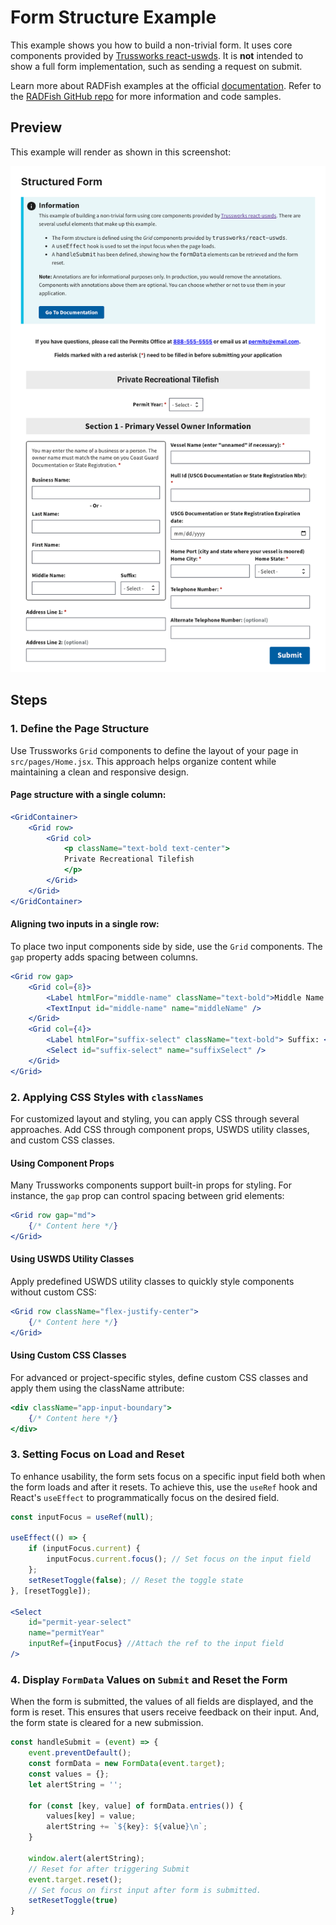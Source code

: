 # Form Structure Example

This example shows you how to build a non-trivial form. It uses core components provided by [Trussworks react-uswds](https://github.com/trussworks/react-uswds). It is __not__ intended to show a full form implementation, such as sending a request on submit.

Learn more about RADFish examples at the official [documentation](https://nmfs-radfish.github.io/radfish/developer-documentation/examples-and-templates#examples). Refer to the [RADFish GitHub repo](https://nmfs-radfish.github.io/radfish/) for more information and code samples.

## Preview
This example will render as shown in this screenshot:

![Form Structure](./src/assets/form-structure.png)

## Steps

### 1. Define the Page Structure

Use Trussworks `Grid` components to define the layout of your page in `src/pages/Home.jsx`. This approach helps organize content while maintaining a clean and responsive design.

#### Page structure with a single column:
```jsx
<GridContainer>
    <Grid row>
        <Grid col>
            <p className="text-bold text-center">
            Private Recreational Tilefish
            </p>
        </Grid>
    </Grid>
</GridContainer>
```

#### Aligning two inputs in a single row:
To place two input components side by side, use the `Grid` components. The `gap` property adds spacing between columns.

```jsx
<Grid row gap>
    <Grid col={8}>
        <Label htmlFor="middle-name" className="text-bold">Middle Name:</Label>
        <TextInput id="middle-name" name="middleName" />
    </Grid>
    <Grid col={4}>
        <Label htmlFor="suffix-select" className="text-bold"> Suffix: </Label>
        <Select id="suffix-select" name="suffixSelect" />
    </Grid>
</Grid>
```

### 2. Applying CSS Styles with `classNames`
For customized layout and styling, you can apply CSS through several approaches. Add CSS through component props, USWDS utility classes, and custom CSS classes.

#### Using Component Props
Many Trussworks components support built-in props for styling. For instance, the `gap` prop can control spacing between grid elements:

```jsx
<Grid row gap="md">
    {/* Content here */}
</Grid>
```

#### Using USWDS Utility Classes
Apply predefined USWDS utility classes to quickly style components without custom CSS:

```jsx
<Grid row className="flex-justify-center">
    {/* Content here */}
</Grid>
```

#### Using Custom CSS Classes
For advanced or project-specific styles, define custom CSS classes and apply them using the className attribute:

```jsx
<div className="app-input-boundary">
    {/* Content here */}
</div>
```

### 3. Setting Focus on Load and Reset
To enhance usability, the form sets focus on a specific input field both when the form loads and after it resets. To achieve this, use the `useRef` hook and React's `useEffect` to programmatically focus on the desired field.

```jsx
const inputFocus = useRef(null);

useEffect(() => {
    if (inputFocus.current) {
        inputFocus.current.focus(); // Set focus on the input field
    };
    setResetToggle(false); // Reset the toggle state
}, [resetToggle]);

<Select
    id="permit-year-select"
    name="permitYear"
    inputRef={inputFocus} //Attach the ref to the input field
/>
```

### 4. Display `FormData` Values on `Submit` and Reset the Form

When the form is submitted, the values of all fields are displayed, and the form is reset. This ensures that users receive feedback on their input. And, the form state is cleared for a new submission.

```jsx
const handleSubmit = (event) => {
    event.preventDefault();
    const formData = new FormData(event.target);
    const values = {};
    let alertString = '';

    for (const [key, value] of formData.entries()) {
        values[key] = value;
        alertString += `${key}: ${value}\n`;
    }

    window.alert(alertString);
    // Reset for after triggering Submit
    event.target.reset();
    // Set focus on first input after form is submitted.
    setResetToggle(true)
}
```
